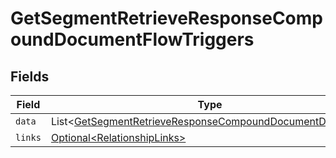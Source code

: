 # GetSegmentRetrieveResponseCompoundDocumentFlowTriggers


## Fields

| Field                                                                                                                                      | Type                                                                                                                                       | Required                                                                                                                                   | Description                                                                                                                                |
| ------------------------------------------------------------------------------------------------------------------------------------------ | ------------------------------------------------------------------------------------------------------------------------------------------ | ------------------------------------------------------------------------------------------------------------------------------------------ | ------------------------------------------------------------------------------------------------------------------------------------------ |
| `data`                                                                                                                                     | List\<[GetSegmentRetrieveResponseCompoundDocumentDataData](../../models/components/GetSegmentRetrieveResponseCompoundDocumentDataData.md)> | :heavy_minus_sign:                                                                                                                         | N/A                                                                                                                                        |
| `links`                                                                                                                                    | [Optional\<RelationshipLinks>](../../models/components/RelationshipLinks.md)                                                               | :heavy_minus_sign:                                                                                                                         | N/A                                                                                                                                        |